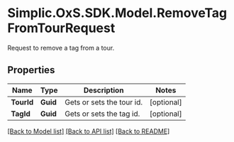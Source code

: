 # Simplic.OxS.SDK.Model.RemoveTagFromTourRequest
Request to remove a tag from a tour.

## Properties

Name | Type | Description | Notes
------------ | ------------- | ------------- | -------------
**TourId** | **Guid** | Gets or sets the tour id. | [optional] 
**TagId** | **Guid** | Gets or sets the tag id. | [optional] 

[[Back to Model list]](../README.md#documentation-for-models) [[Back to API list]](../README.md#documentation-for-api-endpoints) [[Back to README]](../README.md)

